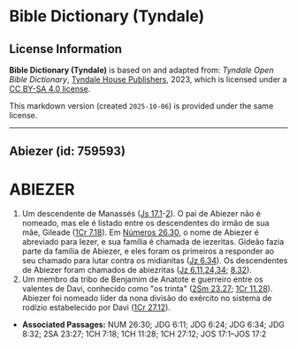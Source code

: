 # Bible Dictionary (Tyndale)

## License Information

**Bible Dictionary (Tyndale)** is based on and adapted from: _Tyndale Open Bible Dictionary_, [Tyndale House Publishers](https://tyndaleopenresources.com/), 2023, which is licensed under a [CC BY-SA 4.0 license](https://creativecommons.org/licenses/by-sa/4.0/legalcode.en).

This markdown version (created `2025-10-06`) is provided under the same license.



--------------------------------

## Abiezer (id: 759593)

ABIEZER
=======

1. Um descendente de Manassés ([Js 17\.1](https://ref.ly/Josh17:1-Josh17:2)\-[2](https://ref.ly/Josh17:1-Josh17:2)). O pai de Abiezer não é nomeado, mas ele é listado entre os descendentes do irmão de sua mãe, Gileade ([1Cr 7\.18](https://ref.ly/1Chr7:18)). Em [Números 26\.30](https://ref.ly/Num26:30), o nome de Abiezer é abreviado para Iezer, e sua família é chamada de iezeritas. Gideão fazia parte da família de Abiezer, e eles foram os primeiros a responder ao seu chamado para lutar contra os midianitas ([Jz 6\.34](https://ref.ly/Judg6:34)). Os descendentes de Abiezer foram chamados de abiezritas ([Jz 6\.11,24,34](https://ref.ly/Judg6:11,Judg6:24,Judg6:34); [8\.32](https://ref.ly/Judg8:32)).
2. Um membro da tribo de Benjamim de Anatote e guerreiro entre os valentes de Davi, conhecido como "os trinta" ([2Sm 23\.27](https://ref.ly/2Sam23:27); [1Cr 11\.28](https://ref.ly/1Chr11:28)). Abiezer foi nomeado líder da nona divisão do exército no sistema de rodízio estabelecido por Davi ([1Cr 27\.12](https://ref.ly/1Chr27:12)).

* **Associated Passages:** NUM 26:30; JDG 6:11; JDG 6:24; JDG 6:34; JDG 8:32; 2SA 23:27; 1CH 7:18; 1CH 11:28; 1CH 27:12; JOS 17:1–JOS 17:2

